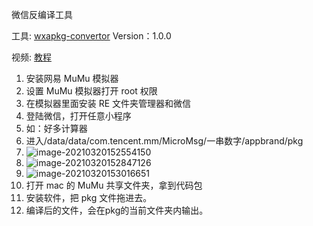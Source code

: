 微信反编译工具

工具: [wxapkg-convertor](https://github.com/ezshine/wxapkg-convertor) Version：1.0.0

视频: [教程](https://www.bilibili.com/video/BV1yz4y1C7ae)

1. 安装网易 MuMu 模拟器
2. 设置 MuMu 模拟器打开 root 权限
3. 在模拟器里面安装 RE 文件夹管理器和微信
4. 登陆微信，打开任意小程序
5. 如：好多计算器
6. 进入/data/data/com.tencent.mm/MicroMsg/一串数字/appbrand/pkg
7. ![image-20210320152554150](https://cdn.jsdelivr.net/gh/claude-hub/cloud-img@main/2021/image-20210320152554150.png)
8. ![image-20210320152847126](https://cdn.jsdelivr.net/gh/claude-hub/cloud-img@main/2021/image-20210320152847126.png)
9. ![image-20210320153016651](https://cdn.jsdelivr.net/gh/claude-hub/cloud-img@main/2021/image-20210320153016651.png)
10. 打开 mac 的 MuMu 共享文件夹，拿到代码包
11. 安装软件，把 pkg 文件拖进去。
12. 编译后的文件，会在pkg的当前文件夹内输出。
